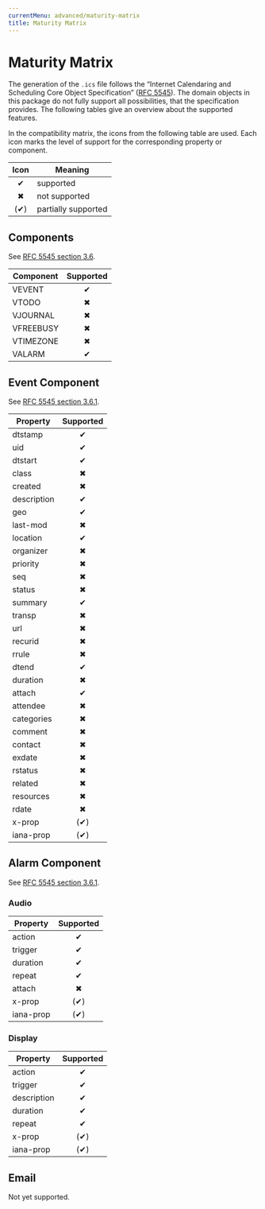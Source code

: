 ```yaml
---
currentMenu: advanced/maturity-matrix
title: Maturity Matrix
---
```


# Maturity Matrix

The generation of the `.ics` file follows the “Internet Calendaring and Scheduling Core Object Specification” ([RFC 5545](https://tools.ietf.org/html/rfc5545)).
The domain objects in this package do not fully support all possibilities, that the specification provides.
The following tables give an overview about the supported features.

In the compatibility matrix, the icons from the following table are used.
Each icon marks the level of support for the corresponding property or component.

| Icon | Meaning             |
| :--: | ------------------- |
|  ✔   | supported           |
|  ✖   | not supported       |
| (✔)  | partially supported |

## Components

See [RFC 5545 section 3.6](https://tools.ietf.org/html/rfc5545#section-3.6).

| Component | Supported |
| --------- | :-------: |
| VEVENT    |     ✔     |
| VTODO     |     ✖     |
| VJOURNAL  |     ✖     |
| VFREEBUSY |     ✖     |
| VTIMEZONE |     ✖     |
| VALARM    |     ✔     |

## Event Component

See [RFC 5545 section 3.6.1](https://tools.ietf.org/html/rfc5545#section-3.6.1).

| Property    | Supported |
| ----------- | :-------: |
| dtstamp     |     ✔     |
| uid         |     ✔     |
| dtstart     |     ✔     |
| class       |     ✖     |
| created     |     ✖     |
| description |     ✔     |
| geo         |     ✔     |
| last-mod    |     ✖     |
| location    |     ✔     |
| organizer   |     ✖     |
| priority    |     ✖     |
| seq         |     ✖     |
| status      |     ✖     |
| summary     |     ✔     |
| transp      |     ✖     |
| url         |     ✖     |
| recurid     |     ✖     |
| rrule       |     ✖     |
| dtend       |     ✔     |
| duration    |     ✖     |
| attach      |     ✔     |
| attendee    |     ✖     |
| categories  |     ✖     |
| comment     |     ✖     |
| contact     |     ✖     |
| exdate      |     ✖     |
| rstatus     |     ✖     |
| related     |     ✖     |
| resources   |     ✖     |
| rdate       |     ✖     |
| x-prop      |    (✔)    |
| iana-prop   |    (✔)    |

## Alarm Component

See [RFC 5545 section 3.6.1](https://tools.ietf.org/html/rfc5545#section-3.6.6).

### Audio

| Property  | Supported |
| --------- | :-------: |
| action    |     ✔     |
| trigger   |     ✔     |
| duration  |     ✔     |
| repeat    |     ✔     |
| attach    |     ✖     |
| x-prop    |    (✔)    |
| iana-prop |    (✔)    |

### Display

| Property    | Supported |
| ----------- | :-------: |
| action      |     ✔     |
| trigger     |     ✔     |
| description |     ✔     |
| duration    |     ✔     |
| repeat      |     ✔     |
| x-prop      |    (✔)    |
| iana-prop   |    (✔)    |

## Email

Not yet supported.
